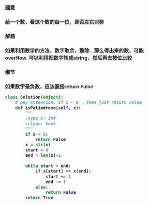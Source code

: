 



<h3>题意<h3>
<p>给一个数，看这个数的每一位，是否左右对称<p>


<h3>解题<h3>
<p>如果利用数学的方法，数字取余，整除...那么得出来的数，可能overflow. 
可以利用把数字转成string，然后再去按位比较<p>

<h3>细节<h3>
<p>如果数字是负数，应该直接return False<p>


```python
class Solution(object):
    # pay attention, if x < 0 , then just return False
    def isPalindrome(self, x):
        """
        :type x: int
        :rtype: bool
        """
        if x < 0:
            return False
        x = str(x)
        start = 0
        end = len(x)-1
        
        while start < end:
            if x[start] == x[end]:
                start += 1
                end -= 1
            else:
                return False
        return True

```
